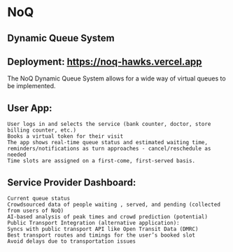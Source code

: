 # NoQ
## Dynamic Queue System

## Deployment: https://noq-hawks.vercel.app

The NoQ Dynamic Queue System allows for a wide way of virtual queues to be implemented.
## User App:

    User logs in and selects the service (bank counter, doctor, store billing counter, etc.)
    Books a virtual token for their visit
    The app shows real-time queue status and estimated waiting time, reminders/notifications as turn approaches - cancel/reschedule as needed
    Time slots are assigned on a first-come, first-served basis.

## Service Provider Dashboard:

    Current queue status
    Crowdsourced data of people waiting , served, and pending (collected from users of NoQ)
    AI-based analysis of peak times and crowd prediction (potential)
    Public Transport Integration (alternative application):
    Syncs with public transport API like Open Transit Data (DMRC)
    Best transport routes and timings for the user’s booked slot
    Avoid delays due to transportation issues
